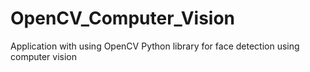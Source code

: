 # OpenCV_Computer_Vision
Application with using OpenCV Python library for face detection using computer vision 
